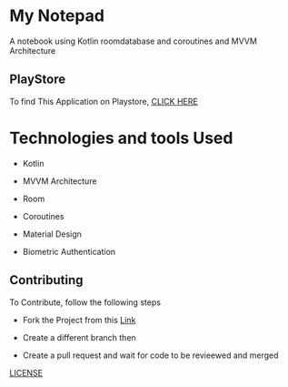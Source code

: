 # My Notepad
A notebook using Kotlin roomdatabase and coroutines and MVVM Architecture

## PlayStore

To find This Application on Playstore, [CLICK HERE](https://play.google.com/store/apps/details?id=com.flexcode.mynotes)

# Technologies and tools Used

* Kotlin

* MVVM Architecture

* Room

* Coroutines

* Material Design

* Biometric Authentication

## Contributing

To Contribute, follow the following steps

* Fork the Project from this [Link](https://github.com/Felix-Kariuki/Note)

* Create a different branch then

* Create a pull request and wait for code to be revieewed and merged


[LICENSE](LICENSE)

